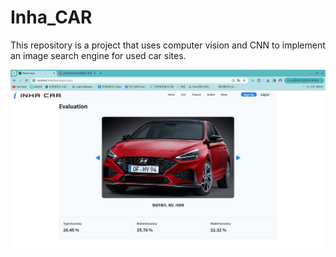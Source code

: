 # Inha_CAR
This repository is a project that uses computer vision and CNN to implement an image search engine for used car sites.


![main](https://github.com/kgw-1021/Inha_CAR/blob/main/image/main.png)
